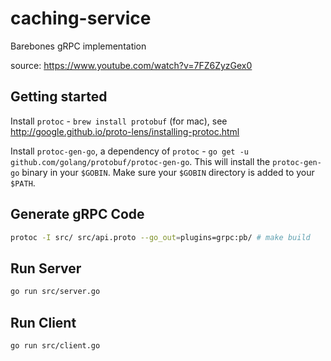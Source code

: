 # caching-service
Barebones gRPC implementation

source: https://www.youtube.com/watch?v=7FZ6ZyzGex0

## Getting started
Install `protoc` - `brew install protobuf` (for mac), see http://google.github.io/proto-lens/installing-protoc.html

Install `protoc-gen-go`, a dependency of `protoc` - `go get -u github.com/golang/protobuf/protoc-gen-go`. This will install the `protoc-gen-go` binary in your `$GOBIN`. Make sure your `$GOBIN` directory is added to your `$PATH`.

## Generate gRPC Code
```bash
protoc -I src/ src/api.proto --go_out=plugins=grpc:pb/ # make build
```

## Run Server
```bash
go run src/server.go
```

## Run Client
```bash
go run src/client.go
```
